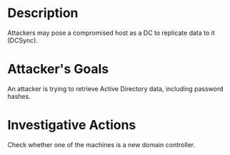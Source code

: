 # Description
Attackers may pose a compromised host as a DC to replicate data to it (DCSync).
# Attacker's Goals
An attacker is trying to retrieve Active Directory data, including password hashes.
# Investigative Actions
Check whether one of the machines is a new domain controller.
